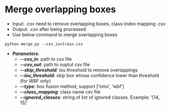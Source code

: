 # Merge overlapping boxes
- Input: .csv need to remove overlapping boxes, class-index mapping .csv
- Output: .csv after being processed
- Use below command to merge overlapping boxes

```
python merge.py --csv_in=train.csv 
```
- ***Parameters***:
    - ***--csv_in***:          path to csv file
    - ***--csv_out***:         path to ouptut csv file
    - ***--skip_threshold***:  iou threshold to remove overlappings
    - ***--iou_threshold***:   skip box whose confidence lower than threshold (for WBF only)
    - ***--type***:            box fusion method, support ['nms', 'wbf']
    - ***--class_mapping***:   class name csv file
    - ***--ignored_classes***: string of list of ignored classes. Example: '[14, 15]'
